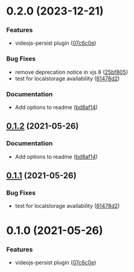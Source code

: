 <a name="0.2.0"></a>
# 0.2.0 (2023-12-21)

### Features

* videojs-persist plugin ([07c6c0e](https://github.com/mister-ben/videojs-persist/commit/07c6c0e))

### Bug Fixes

* remove deprecation notice in vjs 8 ([25bf805](https://github.com/mister-ben/videojs-persist/commit/25bf805))
* test for localstorage availability ([61478d2](https://github.com/mister-ben/videojs-persist/commit/61478d2))

### Documentation

* Add options to readme ([bd8af14](https://github.com/mister-ben/videojs-persist/commit/bd8af14))

<a name="0.1.2"></a>
## [0.1.2](https://github.com/mister-ben/videojs-persist/compare/v0.1.1...v0.1.2) (2021-05-26)

### Documentation

* Add options to readme ([bd8af14](https://github.com/mister-ben/videojs-persist/commit/bd8af14))

<a name="0.1.1"></a>
## [0.1.1](https://github.com/mister-ben/videojs-persist/compare/v0.1.0...v0.1.1) (2021-05-26)

### Bug Fixes

* test for localstorage availability ([61478d2](https://github.com/mister-ben/videojs-persist/commit/61478d2))

<a name="0.1.0"></a>
# 0.1.0 (2021-05-26)

### Features

* videojs-persist plugin ([07c6c0e](https://github.com/mister-ben/videojs-persist/commit/07c6c0e))

